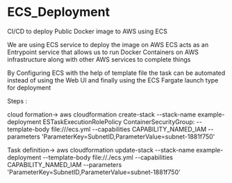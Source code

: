 # ECS_Deployment
CI/CD to deploy Public Docker image to AWS using ECS

We are using ECS service to deploy the image on AWS 
ECS acts as an Entrypoint service that allows us to run Docker Containers on AWS infrastructure along with other AWS services to complete things 

By Configuring ECS with the help of template file the task can be automated instead of using the Web UI and finally using the ECS Fargate launch type for deployment

Steps :

cloud formation->
aws cloudformation create-stack
--stack-name example-deployment ESTaskExecutionRolePolicy
ContainerSecurityGroup:
--template-body file:///ecs.yml
--capabilities CAPABILITY_NAMED_IAM
--parameters 'ParameterKey=SubnetID,ParameterValue=subnet-1881f750'

Task definition->
aws cloudformation update-stack
--stack-name example-deployment
--template-body file://./ecs.yml
--capabilities CAPABILITY_NAMED_IAM
--parameters 'ParameterKey=SubnetID,ParameterValue=subnet-1881f750'


